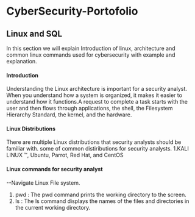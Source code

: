 # CyberSecurity-Portofolio
## Linux and SQL
In this section we will explain Introduction of linux, architecture and common linux commands used for cybersecurity with example and explanation. 
#### Introduction
Understanding the Linux architecture is important for a security analyst. When you understand how a system is organized, it makes it easier to understand how it functions.A request to complete a task starts with the user and then flows through applications, the shell, the Filesystem Hierarchy Standard, the kernel, and the hardware.

#### Linux Distributions
There are multiple Linux distributions that security analysts should be familiar with. some of common distiributions for security analysts.
1.KALI LINUX ™, Ubuntu, Parrot, Red Hat, and CentOS

#### Linux commands for security analyst
--Navigate Linux File system.
1. pwd : The pwd command prints the working directory to the screen.
2. ls : The ls command displays the names of the files and directories in the current working directory.
